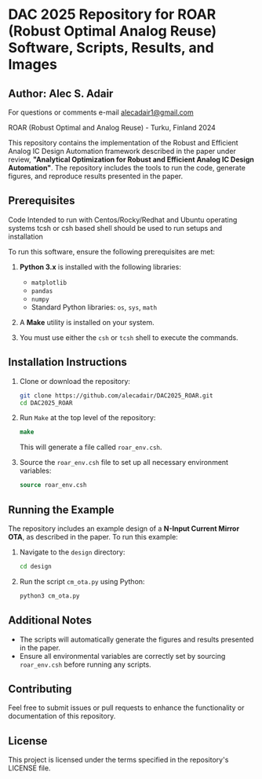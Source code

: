 
# DAC 2025 Repository for ROAR (Robust Optimal Analog Reuse) Software, Scripts, Results, and Images
## Author: Alec S. Adair 
For questions or comments e-mail alecadair1@gmail.com

ROAR (Robust Optimal and Analog Reuse) - Turku, Finland 2024

This repository contains the implementation of the Robust and Efficient Analog IC Design Automation framework described in the paper under review, **"Analytical Optimization for Robust and Efficient Analog IC Design Automation"**. The repository includes the tools to run the code, generate figures, and reproduce results presented in the paper.

## Prerequisites
Code Intended to run with Centos/Rocky/Redhat and Ubuntu operating systems
tcsh or csh based shell should be used to run setups and installation

To run this software, ensure the following prerequisites are met:

1. **Python 3.x** is installed with the following libraries:
    - `matplotlib`
    - `pandas`
    - `numpy`
    - Standard Python libraries: `os`, `sys`, `math`

2. A **Make** utility is installed on your system.

3. You must use either the `csh` or `tcsh` shell to execute the commands.

## Installation Instructions

1. Clone or download the repository:
    ```bash
    git clone https://github.com/alecadair/DAC2025_ROAR.git
    cd DAC2025_ROAR
    ```

2. Run `Make` at the top level of the repository:
    ```csh
    make
    ```

   This will generate a file called `roar_env.csh`.

3. Source the `roar_env.csh` file to set up all necessary environment variables:
    ```csh
    source roar_env.csh
    ```

## Running the Example

The repository includes an example design of a **N-Input Current Mirror OTA**, as described in the paper. To run this example:

1. Navigate to the `design` directory:
    ```bash
    cd design
    ```

2. Run the script `cm_ota.py` using Python:
    ```bash
    python3 cm_ota.py
    ```

## Additional Notes

- The scripts will automatically generate the figures and results presented in the paper.
- Ensure all environmental variables are correctly set by sourcing `roar_env.csh` before running any scripts.

## Contributing

Feel free to submit issues or pull requests to enhance the functionality or documentation of this repository.

## License

This project is licensed under the terms specified in the repository's LICENSE file.
